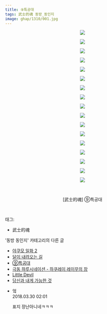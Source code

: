 ```yaml
---
title: ⑨특공대
tags: 武士的魂 동방_동인지
image: ghap/1310/001.jpg
---
```

<div class="article">
<p style="text-align: center; clear: none; float: none;"><img src="{{ site.nasurl }}/ghap/1310/001.jpg"/></p>
<p style="text-align: center; clear: none; float: none;"><img src="{{ site.nasurl }}/ghap/1310/002.jpg"/></p>
<p style="text-align: center; clear: none; float: none;"><img src="{{ site.nasurl }}/ghap/1310/003.jpg"/></p>
<p style="text-align: center; clear: none; float: none;"><img src="{{ site.nasurl }}/ghap/1310/004.jpg"/></p>
<p style="text-align: center; clear: none; float: none;"><img src="{{ site.nasurl }}/ghap/1310/005.jpg"/></p>
<p style="text-align: center; clear: none; float: none;"><img src="{{ site.nasurl }}/ghap/1310/006.jpg"/></p>
<p style="text-align: center; clear: none; float: none;"><img src="{{ site.nasurl }}/ghap/1310/007.jpg"/></p>
<p style="text-align: center; clear: none; float: none;"><img src="{{ site.nasurl }}/ghap/1310/008.jpg"/></p>
<p style="text-align: center; clear: none; float: none;"><img src="{{ site.nasurl }}/ghap/1310/009.jpg"/></p>
<p style="text-align: center; clear: none; float: none;"><img src="{{ site.nasurl }}/ghap/1310/010.jpg"/></p>
<p style="text-align: center; clear: none; float: none;"><img src="{{ site.nasurl }}/ghap/1310/011.jpg"/></p>
<p style="text-align: center; clear: none; float: none;"><img src="{{ site.nasurl }}/ghap/1310/012.jpg"/></p>
<p style="text-align: center; clear: none; float: none;"><img src="{{ site.nasurl }}/ghap/1310/013.jpg"/></p>
<p style="text-align: center; clear: none; float: none;"><img src="{{ site.nasurl }}/ghap/1310/014.jpg"/></p>
<p style="text-align: center; clear: none; float: none;"><img src="{{ site.nasurl }}/ghap/1310/015.jpg"/></p>
<p style="text-align: center; clear: none; float: none;"><img src="{{ site.nasurl }}/ghap/1310/016.jpg"/></p>
<p style="text-align: center; clear: none; float: none;"><img src="{{ site.nasurl }}/ghap/1310/017.jpg"/></p>
<p style="text-align: center; clear: none; float: none;"><br/></p>
<p style="text-align: center; clear: none; float: none;">[武士的魂] ⑨특공대</p>
<p><br/></p>
</div><div class="tagTrail">
<p>태그: </p>
<ul>
<li>武士的魂</li>
</ul>
</div><div class="another">
<p>'동방 동인지' 카테고리의 다른 글</p>
<ul>
<li><a href="/2016-08-03-ghap_1312">야쿠모 일화 2</a></li>
<li><a href="/2016-08-03-ghap_1311">달이 내려오는 길</a></li>
<li><a href="/2016-08-03-ghap_1310">⑨특공대</a></li>
<li><a href="/2016-08-03-ghap_1309">극동 하루시네이션 - 하쿠레이 레이무의 장</a></li>
<li><a href="/2016-08-03-ghap_1308">Little Devil</a></li>
<li><a href="/2016-08-02-ghap_1306">당신과 내게 가능한 것</a></li>
</ul>
</div><div class="cb_module cb_fluid">
<div class="cb_wrt cb_profile">
<div class="comment">
<ul>
<li class="cb_thumb_off" id="comment15230043">
<div class="cb_comment_area">
<div class="cb_info_area">
<div class="cb_section">
<span class="cb_nick_name">엌</span>
</div>
<div class="cb_section">
<span class="cb_date">2018.03.30 02:01 </span>
</div>
</div>
<div class="cb_dsc_comment">
<p class="cb_dsc">
											표지 장난아니네ㅋㅋㅋ
										</p>
</div>
</div></li>
</ul>
</div>
</div><!-- commentList close -->
</div>